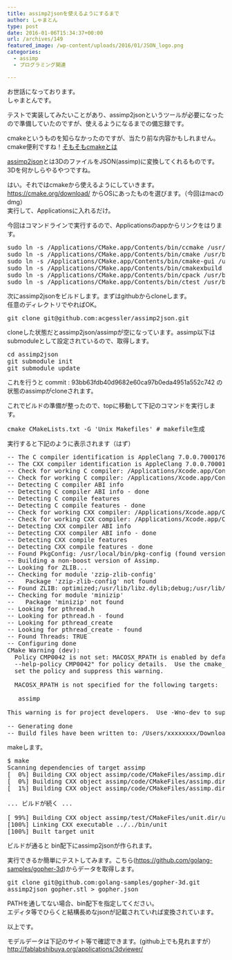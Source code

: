 ```yaml
---
title: assimp2jsonを使えるようにするまで
author: しゃまとん
type: post
date: 2016-01-06T15:34:37+00:00
url: /archives/149
featured_image: /wp-content/uploads/2016/01/JSON_logo.png
categories:
  - assimp
  - プログラミング関連

---
```

お世話になっております。  
しゃまとんです。

テストで実装してみたいことがあり、assimp2jsonというツールが必要になったので準備していたのですが、使えるようになるまでの備忘録です。

cmakeというものを知らなかったのですが、当たり前な内容かもしれません。  
cmake便利ですね！<a href="https://ja.wikipedia.org/wiki/CMake" target="_blank">そもそもcmakeとは</a>

<a href="https://github.com/acgessler/assimp2json" target="_blank">assimp2json</a>とは3DのファイルをJSON(assimp)に変換してくれるものです。  
3Dを何かしらやるやつですね。

はい。それではcmakeから使えるようにしていきます。  
<https://cmake.org/download/> からOSにあったものを選びます。（今回はmacのdmg）  
実行して、Applicationsに入れるだけ。

今回はコマンドラインで実行するので、Applicationsのappからリンクをはります。

<pre class="brush: bash; gutter: true">sudo ln -s /Applications/CMake.app/Contents/bin/ccmake /usr/bin/ccmake
sudo ln -s /Applications/CMake.app/Contents/bin/cmake /usr/bin/cmake
sudo ln -s /Applications/CMake.app/Contents/bin/cmake-gui /usr/bin/cmake-gui
sudo ln -s /Applications/CMake.app/Contents/bin/cmakexbuild /usr/bin/cmakexbuild
sudo ln -s /Applications/CMake.app/Contents/bin/cpack /usr/bin/cpack
sudo ln -s /Applications/CMake.app/Contents/bin/ctest /usr/bin/ctest</pre>

次にassimp2jsonをビルドします。まずはgithubからcloneします。  
任意のディレクトリでやればOK。

<pre class="brush: bash; gutter: true">git clone git@github.com:acgessler/assimp2json.git</pre>

cloneした状態だとassimp2json/assimpが空になっています。assimp以下はsubmoduleとして設定されているので、取得します。

<pre class="brush: bash; gutter: true">cd assimp2json
git submodule init
git submodule update</pre>

これを行うと commit : 93bb63fdb40d9682e60ca97b0eda4951a552c742 の状態のassimpがcloneされます。

これでビルドの準備が整ったので、topに移動して下記のコマンドを実行します。

<pre class="brush: bash; gutter: true">cmake CMakeLists.txt -G &#039;Unix Makefiles&#039; # makefile生成</pre>

実行すると下記のように表示されます（はず）

<pre class="brush: text; gutter: true">-- The C compiler identification is AppleClang 7.0.0.7000176
-- The CXX compiler identification is AppleClang 7.0.0.7000176
-- Check for working C compiler: /Applications/Xcode.app/Contents/Developer/Toolchains/XcodeDefault.xctoolchain/usr/bin/cc
-- Check for working C compiler: /Applications/Xcode.app/Contents/Developer/Toolchains/XcodeDefault.xctoolchain/usr/bin/cc -- works
-- Detecting C compiler ABI info
-- Detecting C compiler ABI info - done
-- Detecting C compile features
-- Detecting C compile features - done
-- Check for working CXX compiler: /Applications/Xcode.app/Contents/Developer/Toolchains/XcodeDefault.xctoolchain/usr/bin/c++
-- Check for working CXX compiler: /Applications/Xcode.app/Contents/Developer/Toolchains/XcodeDefault.xctoolchain/usr/bin/c++ -- works
-- Detecting CXX compiler ABI info
-- Detecting CXX compiler ABI info - done
-- Detecting CXX compile features
-- Detecting CXX compile features - done
-- Found PkgConfig: /usr/local/bin/pkg-config (found version "0.28")
-- Building a non-boost version of Assimp.
-- Looking for ZLIB...
-- Checking for module &#039;zzip-zlib-config&#039;
--   Package &#039;zzip-zlib-config&#039; not found
-- Found ZLIB: optimized;/usr/lib/libz.dylib;debug;/usr/lib/libz.dylib
-- Checking for module &#039;minizip&#039;
--   Package &#039;minizip&#039; not found
-- Looking for pthread.h
-- Looking for pthread.h - found
-- Looking for pthread_create
-- Looking for pthread_create - found
-- Found Threads: TRUE
-- Configuring done
CMake Warning (dev):
  Policy CMP0042 is not set: MACOSX_RPATH is enabled by default.  Run "cmake
  --help-policy CMP0042" for policy details.  Use the cmake_policy command to
  set the policy and suppress this warning.

  MACOSX_RPATH is not specified for the following targets:

   assimp

This warning is for project developers.  Use -Wno-dev to suppress it.

-- Generating done
-- Build files have been written to: /Users/xxxxxxxx/Downloads/assimp2json</pre>

makeします。

<pre class="brush: bash; gutter: true">$ make
Scanning dependencies of target assimp
[  0%] Building CXX object assimp/code/CMakeFiles/assimp.dir/Assimp.cpp.o
[  0%] Building CXX object assimp/code/CMakeFiles/assimp.dir/BaseImporter.cpp.o
[  1%] Building CXX object assimp/code/CMakeFiles/assimp.dir/BaseProcess.cpp.o

... ビルドが続く ...

[ 99%] Building CXX object assimp/test/CMakeFiles/unit.dir/unit/utNoBoostTest.cpp.o
[100%] Linking CXX executable ../../bin/unit
[100%] Built target unit</pre>

ビルドが通ると bin配下にassimp2jsonが作られます。

実行できるか簡単にテストしてみます。こちら(<https://github.com/golang-samples/gopher-3d>)からデータを取得します。

<pre class="brush: bash; gutter: true">git clone git@github.com:golang-samples/gopher-3d.git
assimp2json gopher.stl &gt; gopher.json</pre>

PATHを通してない場合、bin配下を指定してください。  
エディタ等でひらくと結構長めなjsonが記載されていれば変換されています。

以上です。

モデルデータは下記のサイト等で確認できます。(github上でも見れますが）  
<http://fablabshibuya.org/applications/3dviewer/>

&nbsp;